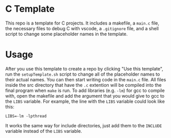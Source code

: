 # C Template
This repo is a template for C projects. It includes a makefile, a `main.c` file, 
the necessary files to debug C with vscode, a `.gitignore` file, and a shell 
script to change some placeholder names in the template.

# Usage
After you use this template to create a repo by clicking "Use this template", 
run the `setupTemplate.sh` script to change all of the placeholder names to 
their actual names. You can then start writing code in the `main.c` file. All 
files inside the src directory that have the `.c` extention will be compiled 
into the final program when `make` is run. To add libraries (e.g. `-lm`) for gcc 
to compile with, open the makefile and add the argument that you would give to 
gcc to the `LIBS` variable. For example, the line with the `LIBS` variable could 
look like this:
```
LIBS=-lm -lpthread
```
It works the same way for include directories, just add them to the `INCLUDE` 
variable instead of the `LIBS` variable.